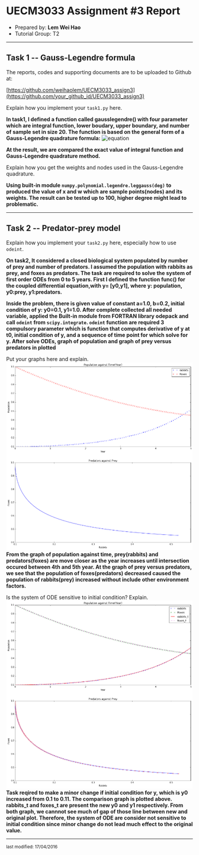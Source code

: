 UECM3033 Assignment #3 Report
========================================================

- Prepared by: **Lem Wei Hao**
- Tutorial Group: T2

--------------------------------------------------------

## Task 1 --  Gauss-Legendre formula

The reports, codes and supporting documents are to be uploaded to Github at: 

[https://github.com/weihaolem/UECM3033_assign3](https://github.com/your_github_id/UECM3033_assign3)


Explain how you implement your `task1.py` here.

**In task1, I defined a function called gausslegendre() with four parameter which are integral function, lower boudary, upper boundary, and number of sample set in size 20. The function is based on the general form of a Gauss-Legendre quadrature formula:**
	![equation](https://c5.staticflickr.com/2/1612/26189413220_1df700541e.jpg)

**At the result, we are compared the exact value of integral function and Gauss-Legendre quadrature method.**

Explain how you get the weights and nodes used in the Gauss-Legendre quadrature.

**Using built-in module `numpy.polynomial.legendre.leggauss(deg)` to produced the value of x and w which are sample points(nodes) and its weights. The result can be tested up to 100, higher degree might lead to problematic.**

---------------------------------------------------------

## Task 2 -- Predator-prey model

Explain how you implement your `task2.py` here, especially how to use `odeint`.

**On task2, It considered a closed biological system populated by number of prey and number of predators. I assumed the population with rabbits as prey, and foxes as predators. The task are required to solve the system of first order ODEs from 0 to 5 years. First I defined the function func() for the coupled differential equation,with y= [y0,y1], where y: population, y0:prey, y1:predators.**

**Inside the problem, there is given value of constant a=1.0, b=0.2, initial condition of y: y0=0.1, y1=1.0. After complete collected all needed variable, applied the Built-in module from FORTRAN library odepack and call `odeint` from `scipy.integrate`. `odeint` function are required 3 compulsory parameter which is function that computes derivative of y at t0, initial condition of y, and a sequence of time point for which solve for y. After solve ODEs, graph of population and graph of prey versus predators in plotted**

Put your graphs here and explain.
![prey-predatorPlot.png](prey-predatorPlot.png)
**From the graph of population against time, prey(rabbits) and predators(foxes) are move closer as the year increases until intersection occured between 4th and 5th year. At the graph of prey versus predators, we see that the population of foxes(predators) decreased caused the population of rabbits(prey) increased without include other environment factors.**

Is the system of ODE sensitive to initial condition? Explain.
![sensitivityTest.png](sensitivityTest.png)
**Task reqired to make a minor change if initial condition for y, which is y0 increased from 0.1 to 0.11. The comparison graph is plotted above. rabbits_t and foxes_t are present the new y0 and y1 respectively. From both graph, we cannnot see much of gap of those line between new and original plot. Therefore, the system of ODE are consider not sensitive to initial condition since minor change do not lead much effect to the original value.**

-----------------------------------

<sup>last modified: 17/04/2016</sup>
